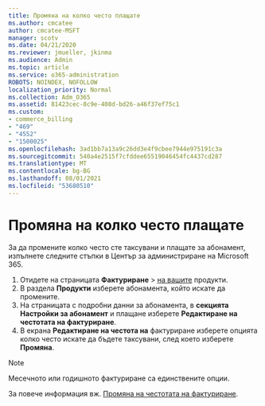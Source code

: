 ```yaml
---
title: Промяна на колко често плащате
ms.author: cmcatee
author: cmcatee-MSFT
manager: scotv
ms.date: 04/21/2020
ms.reviewer: jmueller, jkinma
ms.audience: Admin
ms.topic: article
ms.service: o365-administration
ROBOTS: NOINDEX, NOFOLLOW
localization_priority: Normal
ms.collection: Adm_O365
ms.assetid: 81423cec-8c9e-408d-bd26-a46f37ef75c1
ms.custom:
- commerce_billing
- "469"
- "4552"
- "1500025"
ms.openlocfilehash: 3ad1bb7a13a9c26dd3e4f9cbee7944e975191c3a
ms.sourcegitcommit: 540a4e2515f7cfddee65519046454fc4437cd287
ms.translationtype: MT
ms.contentlocale: bg-BG
ms.lasthandoff: 08/01/2021
ms.locfileid: "53680510"
---
```

# <a name="change-how-often-you-pay"></a>Промяна на колко често плащате

За да промените колко често сте таксувани и плащате за абонамент, изпълнете следните стъпки в Център за администриране на Microsoft 365.

1. Отидете на страницата **Фактуриране**  >  [на вашите](https://go.microsoft.com/fwlink/p/?linkid=842054) продукти.
2. В раздела **Продукти** изберете абонамента, който искате да промените.
3. На страницата с подробни данни за абонамента, в **секцията Настройки за абонамент** и плащане изберете **Редактиране на честотата на фактуриране**.
4. В екрана **Редактиране на честота на** фактуриране изберете опцията колко често искате да бъдете таксувани, след което изберете **Промяна**.

> [!NOTE]
> Месечното или годишното фактуриране са единствените опции.

За повече информация вж. [Промяна на честотата на фактуриране](/microsoft-365/commerce/billing-and-payments/change-payment-frequency).